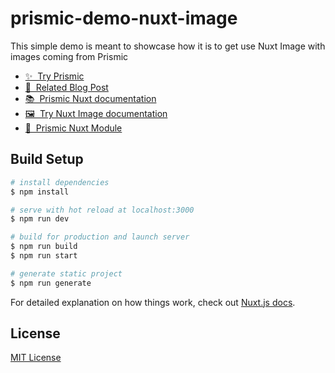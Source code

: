 # prismic-demo-nuxt-image

This simple demo is meant to showcase how it is to get use Nuxt Image with images coming from Prismic

- [✨ &nbsp;Try Prismic](https://prismic.io/pricing?utm_campaign=devexp&utm_source=github&utm_medium=demonuxtimage)
  <!-- TODO: Updated link -->
- [📖 &nbsp;Related Blog Post](https://prismic.io/blog/nuxt-image-is-out-so-is-its-prismic-integration?utm_campaign=devexp&utm_source=github&utm_medium=demonuxtimage)
- [📚 &nbsp;Prismic Nuxt documentation](https://prismic.io/docs/technologies/nuxtjs?utm_campaign=devexp&utm_source=github&utm_medium=demonuxtimage)
- [🖼 &nbsp;Try Nuxt Image documentation](https://image.nuxtjs.org)
- [💚 &nbsp;Prismic Nuxt Module](https://prismic.nuxtjs.org)

## Build Setup

```bash
# install dependencies
$ npm install

# serve with hot reload at localhost:3000
$ npm run dev

# build for production and launch server
$ npm run build
$ npm run start

# generate static project
$ npm run generate
```

For detailed explanation on how things work, check out [Nuxt.js docs](https://nuxtjs.org).

## License

[MIT License](./LICENSE)
